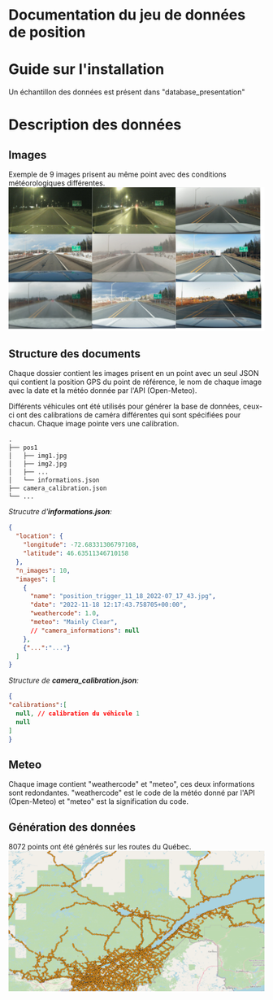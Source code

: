 # Documentation du jeu de données de position


# Guide sur l'installation
Un échantillon des données est présent dans "database_presentation"

# Description des données

## Images 
Exemple de 9 images prisent au même point avec des conditions météorologiques différentes.
![alt text](images_readme/conditions_differentes_9.png)


## Structure des documents
Chaque dossier contient les images prisent en un point avec un seul JSON qui contient la position GPS du point de référence, le nom de chaque image avec la date et la météo donnée par l'API (Open-Meteo).

Différents véhicules ont été utilisés pour générer la base de données, ceux-ci ont des calibrations de caméra différentes qui sont spécifiées pour chacun. Chaque image pointe vers une calibration.


    .
    ├── pos1
    │   ├── img1.jpg
    │   ├── img2.jpg
    │   ├── ...
    │   └── informations.json         
    ├── camera_calibration.json
    └── ...

*Strucutre d'**informations.json**:*
```json
{
  "location": {
    "longitude": -72.68331306797108,
    "latitude": 46.63511346710158
  },
  "n_images": 10,
  "images": [
    {
      "name": "position_trigger_11_18_2022-07_17_43.jpg",
      "date": "2022-11-18 12:17:43.758705+00:00",
      "weathercode": 1.0,
      "meteo": "Mainly Clear",
      // "camera_informations": null
    },
    {"...":"..."} 
  ]
}
```

*Structure de **camera_calibration.json**:*
```json
{
"calibrations":[
  null, // calibration du véhicule 1
  null
]
}

```

## Meteo 
Chaque image contient "weathercode" et "meteo", ces deux informations sont redondantes. "weathercode" est le code de la météo donné par l'API (Open-Meteo) et "meteo" est la signification du code.


## Génération des données
8072 points ont été générés sur les routes du Québec. 
![alt text](images_readme/Sampling_points.png)


